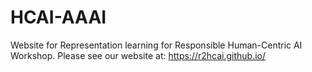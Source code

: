 # HCAI-AAAI

Website for Representation learning for Responsible Human-Centric AI Workshop. Please see our website at: https://r2hcai.github.io/
